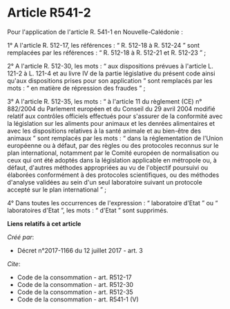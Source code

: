 # Article R541-2

Pour l'application de l'article R. 541-1 en Nouvelle-Calédonie :

1° A l'article R. 512-17, les références : “ R. 512-18 à R. 512-24 ” sont remplacées par les références : “ R. 512-18 à R.
512-21 et R. 512-23 ” ;

2° A l'article R. 512-30, les mots : “ aux dispositions prévues à l'article L. 121-2 à L. 121-4 et au livre IV de la partie
législative du présent code ainsi qu'aux dispositions prises pour son application ” sont remplacés par les mots : “ en
matière de répression des fraudes ” ;

3° A l'article R. 512-35, les mots : “ à l'article 11 du règlement (CE) n° 882/2004 du Parlement européen et du Conseil du 29
avril 2004 modifié relatif aux contrôles officiels effectués pour s'assurer de la conformité avec la législation sur les
aliments pour animaux et les denrées alimentaires et avec les dispositions relatives à la santé animale et au bien-être des
animaux ” sont remplacés par les mots : “ dans la réglementation de l'Union européenne ou à défaut, par des règles ou des
protocoles reconnus sur le plan international, notamment par le Comité européen de normalisation ou ceux qui ont été adoptés
dans la législation applicable en métropole ou, à défaut, d'autres méthodes appropriées au vu de l'objectif poursuivi ou
élaborées conformément à des protocoles scientifiques, ou des méthodes d'analyse validées au sein d'un seul laboratoire
suivant un protocole accepté sur le plan international ” ;

4° Dans toutes les occurrences de l'expression : “ laboratoire d'Etat ” ou “ laboratoires d'Etat ”, les mots : “ d'Etat ”
sont supprimés.

**Liens relatifs à cet article**

_Créé par_:

  - Décret n°2017-1166 du 12 juillet 2017 - art. 3

_Cite_:

  - Code de la consommation - art. R512-17
  - Code de la consommation - art. R512-30
  - Code de la consommation - art. R512-35
  - Code de la consommation - art. R541-1 (V)
